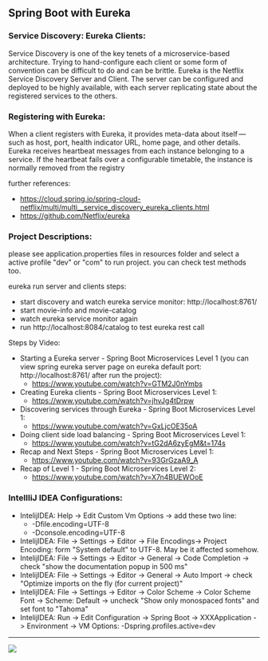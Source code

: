 ## Spring Boot with Eureka

### Service Discovery: Eureka Clients:
Service Discovery is one of the key tenets of a microservice-based architecture. Trying to hand-configure each client or some form of convention can be difficult to do and can be brittle. Eureka is the Netflix Service Discovery Server and Client. The server can be configured and deployed to be highly available, with each server replicating state about the registered services to the others.

### Registering with Eureka:
When a client registers with Eureka, it provides meta-data about itself — such as host, port, health indicator URL, home page, and other details. Eureka receives heartbeat messages from each instance belonging to a service. If the heartbeat fails over a configurable timetable, the instance is normally removed from the registry

further references:     
- https://cloud.spring.io/spring-cloud-netflix/multi/multi__service_discovery_eureka_clients.html
- https://github.com/Netflix/eureka

### Project Descriptions:
please see application.properties files in resources folder and select a active profile "dev" or "com" to run project. you can check test methods too.  

eureka run server and clients steps:
- start discovery and watch eureka service monitor: http://localhost:8761/
- start movie-info and movie-catalog
- watch eureka service monitor again
- run http://localhost:8084/catalog to test eureka rest call

Steps by Video:
- Starting a Eureka server - Spring Boot Microservices Level 1 (you can view spring eureka server page on eureka default port: http://localhost:8761/ after run the project):
    - https://www.youtube.com/watch?v=GTM2J0nYmbs
- Creating Eureka clients - Spring Boot Microservices Level 1:
    - https://www.youtube.com/watch?v=jhvJg4tDrpw
- Discovering services through Eureka - Spring Boot Microservices Level 1:
    - https://www.youtube.com/watch?v=GxLjcOE35oA
- Doing client side load balancing - Spring Boot Microservices Level 1:
    - https://www.youtube.com/watch?v=tG2dA6zyEgM&t=174s
- Recap and Next Steps - Spring Boot Microservices Level 1:
    - https://www.youtube.com/watch?v=93GrGzaA9_A
- Recap of Level 1 - Spring Boot Microservices Level 2:
    - https://www.youtube.com/watch?v=X7n4BUEWOoE

### IntellliJ IDEA Configurations:
- IntelijIDEA: Help -> Edit Custom Vm Options -> add these two line:
    - -Dfile.encoding=UTF-8
    - -Dconsole.encoding=UTF-8
- IntelijIDEA: File -> Settings -> Editor -> File Encodings-> Project Encoding: form "System default" to UTF-8. May be it affected somehow.
- IntelijIDEA: File -> Settings -> Editor -> General -> Code Completion -> check "show the documentation popup in 500 ms"
- IntelijIDEA: File -> Settings -> Editor -> General -> Auto Import -> check "Optimize imports on the fly (for current project)"
- IntelijIDEA: File -> Settings -> Editor -> Color Scheme -> Color Scheme Font -> Scheme: Default -> uncheck "Show only monospaced fonts" and set font to "Tahoma"
- IntelijIDEA: Run -> Edit Configuration -> Spring Boot -> XXXApplication -> Environment -> VM Options: -Dspring.profiles.active=dev

<hr/>
<a href="mailto:eng.motahari@gmail.com?"><img src="https://img.shields.io/badge/gmail-%23DD0031.svg?&style=for-the-badge&logo=gmail&logoColor=white"/></a>


